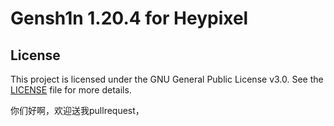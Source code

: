 # Gensh1n 1.20.4 for Heypixel
## License
This project is licensed under the GNU General Public License v3.0. See the [LICENSE](LICENSE) file for more details.

你们好啊，欢迎送我pullrequest，

